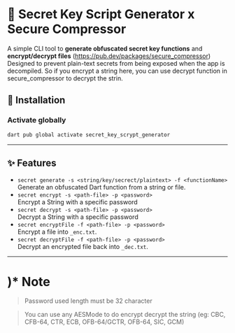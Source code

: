 # 🔐 Secret Key Script Generator x Secure Compressor

A simple CLI tool to **generate obfuscated secret key functions** and **encrypt/decrypt files** (https://pub.dev/packages/secure_compressor)
Designed to prevent plain-text secrets from being exposed when the app is decompiled. So if you encrypt a string here, you can use decrypt function in secure_compressor to decrypt the strin.

## 🚀 Installation
### Activate globally
```bash
dart pub global activate secret_key_scrypt_generator
```
---

## ✨ Features
- `secret generate -s <string/key/secrect/plaintext> -f <functionName>`  
  Generate an obfuscated Dart function from a string or file.
- `secret encrypt -s <path-file> -p <password>`  
  Encrypt a String with a specific password
- `secret decrypt -s <path-file> -p <password>`  
  Decrypt a String with a specific password
- `secret encryptFile -f <path-file> -p <password>`  
  Encrypt a file into `_enc.txt`.
- `secret decryptFile -f <path-file> -p <password>`  
  Decrypt an encrypted file back into `_dec.txt`.
---

# )* Note

> Password used length must be 32 character

> You can use any AESMode to do encrypt decrypt the string (eg: CBC, CFB-64, CTR, ECB, OFB-64/GCTR, OFB-64, SIC, GCM)
